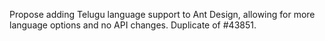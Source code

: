 Propose adding Telugu language support to Ant Design, allowing for more language options and no API changes. Duplicate of #43851.
